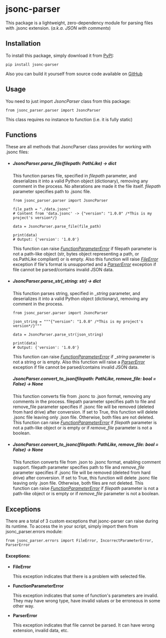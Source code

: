 # jsonc-parser

This package is a lightweight, zero-dependency module for parsing files with .jsonc extension. (<i>a.k.a. JSON with comments</i>)

## Installation

To install this package, simply download it from [PyPI](https://pypi.org/project/jsonc-parser):

    pip install jsonc-parser

Also you can build it yourself from source code available on [GitHub](https://github.com/NickolaiBeloguzov/jsonc-parser)

## Usage

You need to just import _JsoncParser_ class from this package:

    from jsonc_parser.parser import JsoncParser

This class requires no instance to function (i.e. it is fully static)

## Functions

These are all methods that JsoncParser class provides for working with .jsonc files:

-   ##### JsoncParser.parse_file(filepath: PathLike) -> dict

    This function parses file, specified in _filepath_ parameter, and deserializes it into a valid Python object (dictionary), removing any comment in the process. No alterations are made it the file itself. _filepath_ parameter specifies path to .jsonc file.

        from jsonc_parser.parser import JsoncParser

        file_path = "./data.jsonc"
        # Content from 'data.jsonc' -> {"version": "1.0.0" /*This is my project's version*/}

        data = JsoncParser.parse_file(file_path)

        print(data)
        # Output: {'version': '1.0.0'}

    This function can raise _[FunctionParameterError](#exc-function-parameter-error)_ if filepath parameter is not a path-like object (str, bytes object representing a path, or os.PathLike compliant) or is empty. Also this function will raise _[FileError](#exc-file-error)_ exception if file's format is unsupported and a _[ParserError](#exc-parser-error)_ exception if file cannot be parsed/contains invalid JSON data.

-   ##### JsoncParser.parse_str(_string: str) -> dict

    This function parses string, specified in __string_ parameter, and deserializes it into a valid Python object (dictionary), removing any comment in the process.

        from jsonc_parser.parser import JsoncParser

        json_string = """{"version": "1.0.0" /*This is my project's version*/}"""

        data = JsoncParser.parse_str(json_string)

        print(data)
        # Output: {'version': '1.0.0'}

    This function can raise _[FunctionParameterError](#exc-function-parameter-error)_ if __string_ parameter is not a string or is empty. Also this function will raise a _[ParserError](#exc-parser-error)_ exception if file cannot be parsed/contains invalid JSON data.

    ##### JsoncParser.convert_to_json(filepath: PathLike, remove_file: bool = False) -> None
    This function converts file from .jsonc to .json format, removing any comments in the process. filepath parameter specifies path to file and remove_file parameter specifies if .jsonc file will be removed (deleted from hard drive) after conversion. If set to True, this function will delete .jsonc file leaving only .json file. Otherwise, both files are not deleted. This function can raise _[FunctionParameterError](#exc-function-parameter-error)_ if _filepath_ parameter is not a path-like object or is empty or if _remove_file_ parameter is not a boolean.

-   ##### JsoncParser.convert_to_jsonc(filepath: PathLike, remove_file: bool = False) -> None
    This function converts file from .json to .jsonc format, enabling comment support. filepath parameter specifies path to file and _remove_file_ parameter specifies if .jsonc file will be removed (deleted from hard drive) after conversion. If set to True, this function will delete .jsonc file leaving only .json file. Otherwise, both files are not deleted.
    This function can raise _[FunctionParameterError](#exc-function-parameter-error)_ if _filepath_ parameter is not a path-like object or is empty or if _remove_file_ parameter is not a boolean.

## Exceptions

There are a total of 3 custom exceptions that jsonc-parser can raise during its runtime. To access the in your script, simply import them from jsonc_parser.errors module:

    from jsonc_parser.errors import FileError, IncorrectParameterError, ParserError

#### Exceptions:

-   **FileError**
    <div id='exc-file-error'></div>
    This exception indicates that there is a problem with selected file.

-   **FunctionParameterError**
    <div id='exc-function-parameter-error'></div>
    This exception indicates that some of function's parameters are invalid. They may have wrong type, have invalid values or be erroneous in some other way.

-   **ParserError**
    <div id='exc-parser-error'></div>
    This exception indicates that file cannot be parsed. It can have wrong extension, invalid data, etc.
